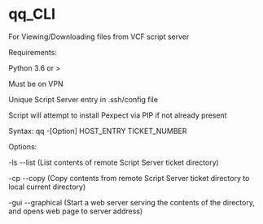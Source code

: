 # qq_CLI


For Viewing/Downloading files from VCF script server

Requirements:

Python 3.6 or >

Must be on VPN

Unique Script Server entry in .ssh/config file


Script will attempt to install Pexpect via PIP if not already present


Syntax:
qq -[Option] HOST_ENTRY TICKET_NUMBER

Options:

-ls --list (List contents of remote Script Server ticket directory)

-cp --copy (Copy contents from remote Script Server ticket directory to local current directory)

-gui --graphical (Start a web server serving the contents of the directory, and opens web page to server address)
